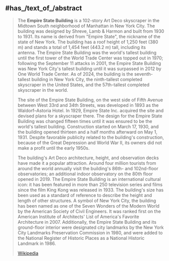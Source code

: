﻿---
aliases:
- "Empire State Building"
has_id_wikidata: Q9188
Pinterest_username: empirestatebldg
Instagram_username: empirestatebldg
X_Twitter_username:
- empirestatebldg
- EmpireStateBldg
Facebook_username: empirestatebuilding
page_banner: "http://commons.wikimedia.org/wiki/Special:FilePath/Attractions%20Banner.jpg"
date_of_official_opening: "1931-05-01T00:00:00Z"
inception: "1931-05-01T00:00:00Z"
has_time_started: "1931-05-01T00:00:00Z"
located_on_street:
- "[[_Standards/WikiData/WD~Fifth Avenue,109858]]"
- "[[_Standards/WikiData/WD~34th Street,110049]]"
has_part_s_:
- "[[_Standards/WikiData/WD~observation deck,177305]]"
- "[[_Standards/WikiData/WD~transmitter mast,1068623]]"
- "[[_Standards/WikiData/WD~retail area,5152545]]"
- '[[_Standards/WikiData/WD~lobby,31948]]'
has_use: '[[_Standards/WikiData/WD~office,182060]]'
significant_event:
- '[[_Standards/WikiData/WD~construction,385378]]'
- "[[_Standards/WikiData/WD~aviation accident,744913]]"
- "[[_Standards/WikiData/WD~groundbreaking ceremony,1068633]]"
- "[[_Standards/WikiData/WD~opening ceremony,3010369]]"
instance_of:
- "[[_Standards/WikiData/WD~tourist attraction,570116]]"
- "[[_Standards/WikiData/WD~office building,1021645]]"
- '[[_Standards/WikiData/WD~skyscraper,11303]]'
architect: "[[_Standards/WikiData/WD~Shreve, Lamb & Harmon,617190]]"
heritage_designation:
- "[[_Standards/WikiData/WD~National Historic Landmark,624232]]"
- "[[_Standards/WikiData/WD~National Register of Historic Places listed place,19558910]]"
- "[[_Standards/WikiData/WD~New York City Landmark,19825927]]"
- "[[_Standards/WikiData/WD~New York State Register of Historic Places listed place,120763427]]"
different_from: "[[_Standards/WikiData/WD~Empire Building,1339295]]"
named_after: "[[_Standards/WikiData/WD~Empire State,7102494]]"
architectural_style: "[[_Standards/WikiData/WD~Art Deco architecture,12720942]]"
part_of: "[[_Standards/WikiData/WD~Seven Wonders of the Modern World,12800832]]"
structural_engineer: "[[_Standards/WikiData/WD~Homer G. Balcom,16856049]]"
owned_by: "[[_Standards/WikiData/WD~Empire State Realty Trust,27146006]]"
CRIS_Unique_Site_Number: 06101.001691
coordinate_location: "Point(-73.985555555 40.748333333)"
logo_image: "http://commons.wikimedia.org/wiki/Special:FilePath/Esb-logo-oneline.svg"
Danbooru_tag: empire_state_building
official_website: "https://www.esbnyc.com/"
location: "[[_Standards/WikiData/WD~Midtown Manhattan,11249]]"
located_in_the_administrative_territorial_entity: '[[_Standards/WikiData/WD~Manhattan,11299]]'
made_from_material:
- '[[_Standards/WikiData/WD~steel,11427]]'
- '[[_Standards/WikiData/WD~limestone,23757]]'
- '[[_Standards/WikiData/WD~brick,40089]]'
- '[[_Standards/WikiData/WD~cement,45190]]'
country: "[[_Standards/WikiData/WD~United States,30]]"
floors_below_ground: 1
height:
- 1500
- 453
social_media_followers:
- 27000
- 267434
number_of_elevators: 73
floors_above_ground: 102
postal_code: 10118
capital_cost: 40948900
image: "http://commons.wikimedia.org/wiki/Special:FilePath/Empire%20State%20Building%20%28aerial%20view%29.jpg"
area: 2248355
Commons_category: "Empire State Building"
view: "http://commons.wikimedia.org/wiki/Special:FilePath/Blick%20auf%20New%20York%20City%20%28S%C3%BCden%29%20vom%20Empire%20State%20Building.jpg"
3D_model: "http://commons.wikimedia.org/wiki/Special:FilePath/Empire%20State%20Building%20%28simplified%29.stl"
image_of_interior: "http://commons.wikimedia.org/wiki/Special:FilePath/Empire%20State%20Building%2086th%20floor.jpg"
nighttime_view: "http://commons.wikimedia.org/wiki/Special:FilePath/Empire%20Subway%20Series%20%2851446644524%29.jpg"
U_S_National_Archives_Identifier: 10676252
NRHP_reference_number: 82001192
---

## #has_/text_of_/abstract 

> The **Empire State Building** is a 102-story Art Deco skyscraper in the Midtown South neighborhood of Manhattan in New York City. The building was designed by Shreve, Lamb & Harmon and built from 1930 to 1931. Its name is derived from "Empire State", the nickname of the state of New York. The building has a roof height of 1,250 feet (380 m) and stands a total of 1,454 feet (443.2 m) tall, including its antenna. The Empire State Building was the world's tallest building until the first tower of the World Trade Center was topped out in 1970; following the September 11 attacks in 2001, the Empire State Building was New York City's tallest building until it was surpassed in 2012 by One World Trade Center. As of 2024, the building is the seventh-tallest building in New York City, the ninth-tallest completed skyscraper in the United States, and the 57th-tallest completed skyscraper in the world.
>
> The site of the Empire State Building, on the west side of Fifth Avenue between West 33rd and 34th Streets, was developed in 1893 as the Waldorf–Astoria Hotel. In 1929, Empire State Inc. acquired the site and devised plans for a skyscraper there. The design for the Empire State Building was changed fifteen times until it was ensured to be the world's tallest building. Construction started on March 17, 1930, and the building opened thirteen and a half months afterward on May 1, 1931. Despite favorable publicity related to the building's construction, because of the Great Depression and World War II, its owners did not make a profit until the early 1950s.
>
> The building's Art Deco architecture, height, and observation decks have made it a popular attraction. Around four million tourists from around the world annually visit the building's 86th- and 102nd-floor observatories; an additional indoor observatory on the 80th floor opened in 2019. The Empire State Building is an international cultural icon: it has been featured in more than 250 television series and films since the film King Kong was released in 1933. The building's size has been used as a standard of reference to describe the height and length of other structures. A symbol of New York City, the building has been named as one of the Seven Wonders of the Modern World by the American Society of Civil Engineers. It was ranked first on the American Institute of Architects' List of America's Favorite Architecture in 2007. Additionally, the Empire State Building and its ground-floor interior were designated city landmarks by the New York City Landmarks Preservation Commission in 1980, and were added to the National Register of Historic Places as a National Historic Landmark in 1986.
>
> [Wikipedia](https://en.wikipedia.org/wiki/Empire%20State%20Building) 


